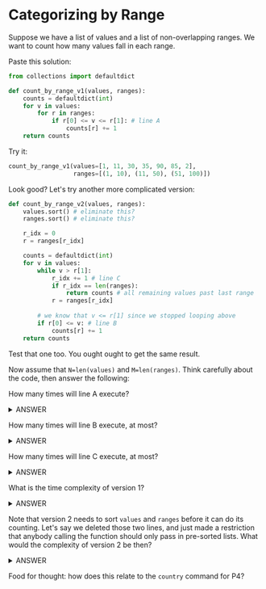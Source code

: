 # Categorizing by Range

Suppose we have a list of values and a list of non-overlapping ranges.
We want to count how many values fall in each range.

Paste this solution:

```python
from collections import defaultdict

def count_by_range_v1(values, ranges):
    counts = defaultdict(int)
    for v in values:
        for r in ranges:
            if r[0] <= v <= r[1]: # line A
                counts[r] += 1
    return counts
```

Try it:

```python
count_by_range_v1(values=[1, 11, 30, 35, 90, 85, 2],
                  ranges=[(1, 10), (11, 50), (51, 100)])
```

Look good?  Let's try another more complicated version:

```python
def count_by_range_v2(values, ranges):
    values.sort() # eliminate this?
    ranges.sort() # eliminate this?

    r_idx = 0
    r = ranges[r_idx]

    counts = defaultdict(int)
    for v in values:
        while v > r[1]:
            r_idx += 1 # line C
            if r_idx == len(ranges):
                return counts # all remaining values past last range
            r = ranges[r_idx]
    
        # we know that v <= r[1] since we stopped looping above
        if r[0] <= v: # line B
            counts[r] += 1
    return counts
```

Test that one too.  You ought ought to get the same result.

Now assume that `N=len(values)` and `M=len(ranges)`.  Think carefully
about the code, then answer the following:

How many times will line A execute?

<details>
    <summary>ANSWER</summary>
    <code>M*N</code>
</details>

How many times will line B execute, at most?

<details>
    <summary>ANSWER</summary>
    <code>N</code>
</details>

How many times will line C execute, at most?

<details>
    <summary>ANSWER</summary>
    <code>M</code>
</details>

What is the time complexity of version 1?

<details>
    <summary>ANSWER</summary>
    <code>O(M*N)</code>
</details>

Note that version 2 needs to sort `values` and `ranges` before it can
do its counting.  Let's say we deleted those two lines, and just made
a restriction that anybody calling the function should only pass in
pre-sorted lists.  What would the complexity of version 2 be then?

<details>
    <summary>ANSWER</summary>
    <code>O(M+N)</code>
</details>

Food for thought: how does this relate to the `country` command for P4?

